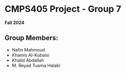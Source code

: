 # CMPS405 Project - Group 7
**Fall 2024**

## Group Members:
- Nafin Mahmoud
- Khamis Al-Kubaisi
- Khalid Abdallah
- M. Reyad Tuama Halabi
